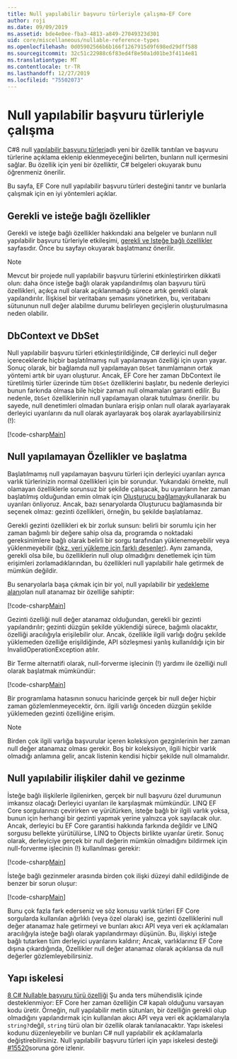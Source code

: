 ```yaml
---
title: Null yapılabilir başvuru türleriyle çalışma-EF Core
author: roji
ms.date: 09/09/2019
ms.assetid: bde4e0ee-fba3-4813-a849-27049323d301
uid: core/miscellaneous/nullable-reference-types
ms.openlocfilehash: 0d05902566b6b166f1267915d9f698ed29dff588
ms.sourcegitcommit: 32c51c22988c6f83ed4f8e50a1d01be3f4114e81
ms.translationtype: MT
ms.contentlocale: tr-TR
ms.lasthandoff: 12/27/2019
ms.locfileid: "75502073"
---
```

# <a name="working-with-nullable-reference-types"></a>Null yapılabilir başvuru türleriyle çalışma

C#8 null [yapılabilir başvuru türleri](/dotnet/csharp/tutorials/nullable-reference-types)adlı yeni bir özellik tanıtılan ve başvuru türlerine açıklama eklenip eklenmeyeceğini belirten, bunların null içermesini sağlar. Bu özellik için yeni bir özelliktir, C# belgeleri okuyarak bunu öğrenmeniz önerilir.

Bu sayfa, EF Core null yapılabilir başvuru türleri desteğini tanıtır ve bunlarla çalışmak için en iyi yöntemleri açıklar.

## <a name="required-and-optional-properties"></a>Gerekli ve isteğe bağlı özellikler

Gerekli ve isteğe bağlı özellikler hakkındaki ana belgeler ve bunların null yapılabilir başvuru türleriyle etkileşimi, [gerekli ve Isteğe bağlı özellikler](xref:core/modeling/entity-properties#required-and-optional-properties) sayfasıdır. Önce bu sayfayı okuyarak başlatmanız önerilir.

> [!NOTE]
> Mevcut bir projede null yapılabilir başvuru türlerini etkinleştirirken dikkatli olun: daha önce isteğe bağlı olarak yapılandırılmış olan başvuru türü özellikleri, açıkça null olarak açıklanmadığı sürece artık gerekli olarak yapılandırılır. İlişkisel bir veritabanı şemasını yönetirken, bu, veritabanı sütununun null değer alabilme durumu belirleyen geçişlerin oluşturulmasına neden olabilir.

## <a name="dbcontext-and-dbset"></a>DbContext ve DbSet

Null yapılabilir başvuru türleri etkinleştirildiğinde, C# derleyici null değer içereceklerde hiçbir başlatılmamış null yapılamayan özelliği için uyarı yayar. Sonuç olarak, bir bağlamda null yapılamayan `DbSet` tanımlamanın ortak yöntemi artık bir uyarı oluşturur. Ancak, EF Core her zaman DbContext ile türetilmiş türler üzerinde tüm `DbSet` özelliklerini başlatır, bu nedenle derleyici bunun farkında olmasa bile hiçbir zaman null olmamaları garanti edilir. Bu nedenle, `DbSet` özelliklerinin null yapılamayan olarak tutulması önerilir. bu sayede, null denetimleri olmadan bunlara erişip onları null olarak ayarlayarak derleyici uyarılarını da null olarak ayarlayarak boş olarak ayarlayabilirsiniz (!):

[!code-csharp[Main](../../../samples/core/Miscellaneous/NullableReferenceTypes/NullableReferenceTypesContext.cs?name=Context&highlight=3-4)]

## <a name="non-nullable-properties-and-initialization"></a>Null yapılamayan Özellikler ve başlatma

Başlatılmamış null yapılamayan başvuru türleri için derleyici uyarıları ayrıca varlık türlerinizin normal özellikleri için bir sorundur. Yukarıdaki örnekte, null olamayan özelliklerle sorunsuz bir şekilde çalışacak, bu uyarıların her zaman başlatılmış olduğundan emin olmak için [Oluşturucu bağlamayı](xref:core/modeling/constructors)kullanarak bu uyarıları önliyoruz. Ancak, bazı senaryolarda Oluşturucu bağlamasında bir seçenek olmaz: gezinti özellikleri, örneğin, bu şekilde başlatılamaz.

Gerekli gezinti özellikleri ek bir zorluk sunsun: belirli bir sorumlu için her zaman bağımlı bir değere sahip olsa da, programda o noktadaki gereksinimlere bağlı olarak belirli bir sorgu tarafından yüklenemeyebilir veya yüklenmeyebilir ([bkz. veri yükleme için farklı desenler](xref:core/querying/related-data)). Aynı zamanda, gerekli olsa bile, bu özelliklerin null olup olmadığını denetlemek için tüm erişimleri zorlamadıklarından, bu özellikleri null yapılabilir hale getirmek de mümkün değildir.

Bu senaryolarla başa çıkmak için bir yol, null yapılabilir bir [yedekleme alanı](xref:core/modeling/backing-field)olan null atanamaz bir özelliğe sahiptir:

[!code-csharp[Main](../../../samples/core/Miscellaneous/NullableReferenceTypes/Order.cs?range=12-17)]

Gezinti özelliği null değer atanamaz olduğundan, gerekli bir gezinti yapılandırılır; gezinti düzgün şekilde yüklendiği sürece, bağımlı olacaktır, özelliği aracılığıyla erişilebilir olur. Ancak, özellikle ilgili varlığı doğru şekilde yüklemeden özelliğe erişildiğinde, API sözleşmesi yanlış kullanıldığı için bir InvalidOperationException atılır.

Bir Terme alternatifi olarak, null-forverme işlecinin (!) yardımı ile özelliği null olarak başlatmak mümkündür:

[!code-csharp[Main](../../../samples/core/Miscellaneous/NullableReferenceTypes/Order.cs?range=19)]

Bir programlama hatasının sonucu haricinde gerçek bir null değer hiçbir zaman gözlemlenmeyecektir, örn. ilgili varlığı önceden düzgün şekilde yüklemeden gezinti özelliğine erişim.

> [!NOTE]
> Birden çok ilgili varlığa başvurular içeren koleksiyon gezginlerinin her zaman null değer atanamaz olması gerekir. Boş bir koleksiyon, ilgili hiçbir varlık olmadığı anlamına gelir, ancak listenin kendisi hiçbir şekilde null olmamalıdır.

## <a name="navigating-and-including-nullable-relationships"></a>Null yapılabilir ilişkiler dahil ve gezinme

İsteğe bağlı ilişkilerle ilgilenirken, gerçek bir null başvuru özel durumunun imkansız olacağı Derleyici uyarıları ile karşılaşmak mümkündür. LINQ EF Core sorgularınızı çevirirken ve yürütürken, isteğe bağlı bir ilgili varlık yoksa, bunun için herhangi bir gezinti yapmak yerine yalnızca yok sayılacak olur. Ancak, derleyici bu EF Core garantisi hakkında farkında değildir ve LINQ sorgusu bellekte yürütülürse, LINQ to Objects birlikte uyarılar üretir. Sonuç olarak, derleyiciye gerçek bir null değerin mümkün olmadığını bildirmek için null-forverme işlecinin (!) kullanılması gerekir:

[!code-csharp[Main](../../../samples/core/Miscellaneous/NullableReferenceTypes/Program.cs?range=46)]

İsteğe bağlı gezinmeler arasında birden çok ilişki düzeyi dahil edildiğinde de benzer bir sorun oluşur:

[!code-csharp[Main](../../../samples/core/Miscellaneous/NullableReferenceTypes/Program.cs?range=36-39&highlight=2)]

Bunu çok fazla fark ederseniz ve söz konusu varlık türleri EF Core sorgularda kullanılan ağırlıklı (veya özel olarak) ise, gezinti özelliklerini null değer atanamaz hale getirmeyi ve bunları akıcı API veya veri ek açıklamaları aracılığıyla isteğe bağlı olarak yapılandırmayı düşünün. Bu, ilişkiyi isteğe bağlı tutarken tüm derleyici uyarılarını kaldırır; Ancak, varlıklarınız EF Core dışına çıkardığında, Özellikler null değer atanamaz olarak açıklansa da null değerler gözlemleyebilirsiniz.

## <a name="scaffolding"></a>Yapı iskelesi

[8 C# Nullable başvuru türü özelliği](/dotnet/csharp/tutorials/nullable-reference-types) Şu anda ters mühendislik içinde desteklenmiyor: EF Core her zaman özelliğin C# kapalı olduğunu varsayan kodu üretir. Örneğin, null yapılabilir metin sütunları, bir özelliğin gerekli olup olmadığını yapılandırmak için kullanılan akıcı API veya veri ek açıklamalarıyla `string?`değil, `string` türü olan bir özellik olarak tanılanacaktır. Yapı iskelesi kodunu düzenleyebilir ve bunları C# null yapılabilir ek açıklamalarla değiştirebilirsiniz. Null yapılabilir başvuru türleri için yapı iskelesi desteği [#15520](https://github.com/aspnet/EntityFrameworkCore/issues/15520)soruna göre izlenir.
